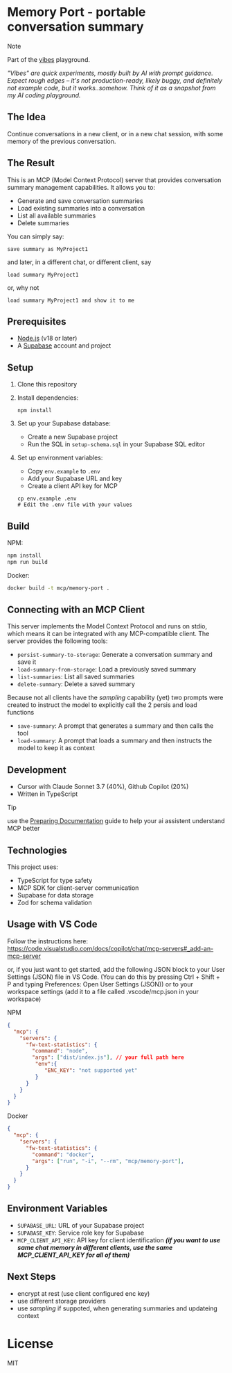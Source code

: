 # Memory Port - portable conversation summary 

> [!NOTE] 
> Part of the [vibes](https://github.com/vibes) playground.
>
> *"Vibes" are quick experiments, mostly built by AI with prompt guidance. Expect rough edges – it's not production-ready, likely buggy, and definitely not example code, but it works..somehow. Think of it as a snapshot from my AI coding playground.*

## The Idea
Continue conversations in a new client, or in a new chat session, with some memory of the previous conversation.

## The Result
This is an MCP (Model Context Protocol) server that provides conversation summary management capabilities. It allows you to:

- Generate and save conversation summaries
- Load existing summaries into a conversation
- List all available summaries
- Delete summaries

You can simply say:

```
save summary as MyProject1
```

and later, in a different chat, or different client, say

```
load summary MyProject1
```

or, why not

```
load summary MyProject1 and show it to me
```



## Prerequisites

- [Node.js](https://nodejs.org/) (v18 or later)
- A [Supabase](https://supabase.com/) account and project

## Setup

1. Clone this repository
2. Install dependencies:
   ```
   npm install
   ```
3. Set up your Supabase database:
   - Create a new Supabase project
   - Run the SQL in `setup-schema.sql` in your Supabase SQL editor

4. Set up environment variables:
   - Copy `env.example` to `.env`
   - Add your Supabase URL and key
   - Create a client API key for MCP

   ```
   cp env.example .env
   # Edit the .env file with your values
   ```


## Build

NPM:

```bash
npm install
npm run build
```

Docker:

```bash
docker build -t mcp/memory-port .
```


## Connecting with an MCP Client

This server implements the Model Context Protocol and runs on stdio, which means it can be integrated with any MCP-compatible client. The server provides the following tools:

- `persist-summary-to-storage`: Generate a conversation summary and save it
- `load-summary-from-storage`: Load a previously saved summary
- `list-summaries`: List all saved summaries
- `delete-summary`: Delete a saved summary

Because not all clients have the *sampling* capability (yet) two prompts were created to instruct the model to explicitly call the 2 persis and load functions
- `save-summary`: A prompt that generates a summary and then calls the tool 
- `load-summary`: A prompt that loads a summary and then instructs the model to keep it as context

## Development

- Cursor with Claude Sonnet 3.7 (40%), Github Copilot (20%)
- Written in TypeScript

> [!TIP]
> use the [Preparing Documentation](https://modelcontextprotocol.io/tutorials/building-mcp-with-llms#preparing-the-documentation) guide to help your ai assistent understand MCP better

## Technologies

This project uses:
- TypeScript for type safety
- MCP SDK for client-server communication
- Supabase for data storage
- Zod for schema validation


## Usage with VS Code

Follow the instructions here: https://code.visualstudio.com/docs/copilot/chat/mcp-servers#_add-an-mcp-server 

or, if you just want to get started, add the following JSON block to your User Settings (JSON) file in VS Code. (You can do this by pressing Ctrl + Shift + P and typing Preferences: Open User Settings (JSON)) or to your workspace settings (add it to a file called .vscode/mcp.json in your workspace)


NPM

```json
{
  "mcp": {
    "servers": {
      "fw-text-statistics": {
        "command": "node",
        "args": ["dist/index.js"], // your full path here
         "env":{
            "ENC_KEY": "not supported yet"
         }
      }
    }
  }
}
```

Docker

```json
{
  "mcp": {
    "servers": {
      "fw-text-statistics": {
        "command": "docker",
        "args": ["run", "-i", "--rm", "mcp/memory-port"],
      }
    }
  }
}
```


## Environment Variables

- `SUPABASE_URL`: URL of your Supabase project
- `SUPABASE_KEY`: Service role key for Supabase
- `MCP_CLIENT_API_KEY`: API key for client identification ***(if you want to use same chat memory in different clients, use the same MCP_CLIENT_API_KEY for all of them)***

## Next Steps
- encrypt at rest (use client configured enc key)
- use different storage providers
- use *sampling* if suppoted, when generating summaries and updateing context

# License

MIT
